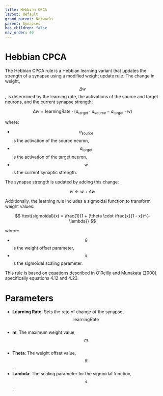```yaml
---
title: Hebbian CPCA
layout: default
grand_parent: Networks
parent: Synapses
has_children: false
nav_order: 40
---
```


# Hebbian CPCA

The Hebbian CPCA rule is a Hebbian learning variant that updates the strength of a synapse using a modified weight update rule. The change in weight, $$\Delta w$$, is determined by the learning rate, the activations of the source and target neurons, and the current synapse strength:

$$
\Delta w = \text{learningRate} \cdot (a_{\text{target}} \cdot a_{\text{source}} - a_{\text{target}} \cdot w)
$$

where:
- $$a_{\text{source}}$$ is the activation of the source neuron,
- $$a_{\text{target}}$$ is the activation of the target neuron,
- $$w$$ is the current synaptic strength.

The synapse strength is updated by adding this change:

$$
w \leftarrow w + \Delta w
$$

Additionally, the learning rule includes a sigmoidal function to transform weight values:

$$
\text{sigmoidal}(x) = \frac{1}{1 + (\theta \cdot \frac{x}{1 - x})^{-\lambda}}
$$

where:
- $$\theta$$ is the weight offset parameter,
- $$\lambda$$ is the sigmoidal scaling parameter.

This rule is based on equations described in O'Reilly and Munakata (2000), specifically equations 4.12 and 4.23.

# Parameters

- **Learning Rate**: Sets the rate of change of the synapse, $$\text{learningRate}$$.
- **m**: The maximum weight value, $$m$$.
- **Theta**: The weight offset value, $$\theta$$.
- **Lambda**: The scaling parameter for the sigmoidal function, $$\lambda$$.
